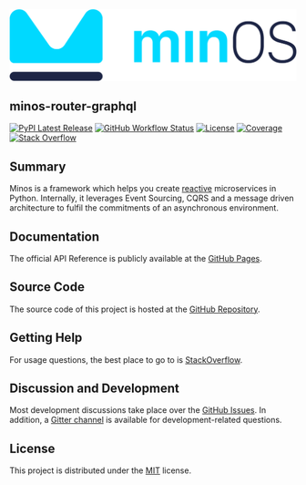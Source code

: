 <p align="center">
  <a href="http://minos.run" target="_blank"><img src="https://raw.githubusercontent.com/minos-framework/.github/main/images/logo.png" alt="Minos logo"></a>
</p>

## minos-router-graphql

[![PyPI Latest Release](https://img.shields.io/pypi/v/minos-broker-kafka.svg)](https://pypi.org/project/minos-broker-kafka/)
[![GitHub Workflow Status](https://img.shields.io/github/workflow/status/minos-framework/minos-python/pages%20build%20and%20deployment?label=docs)](https://minos-framework.github.io/minos-python)
[![License](https://img.shields.io/github/license/minos-framework/minos-python.svg)](https://github.com/minos-framework/minos-python/blob/main/LICENSE)
[![Coverage](https://codecov.io/github/minos-framework/minos-python/coverage.svg?branch=main)](https://codecov.io/gh/minos-framework/minos-python)
[![Stack Overflow](https://img.shields.io/badge/Stack%20Overflow-Ask%20a%20question-green)](https://stackoverflow.com/questions/tagged/minos)

## Summary

Minos is a framework which helps you create [reactive](https://www.reactivemanifesto.org/) microservices in Python.
Internally, it leverages Event Sourcing, CQRS and a message driven architecture to fulfil the commitments of an
asynchronous environment.

## Documentation

The official API Reference is publicly available at the [GitHub Pages](https://minos-framework.github.io/minos-python).

## Source Code

The source code of this project is hosted at the [GitHub Repository](https://github.com/minos-framework/minos-python).

## Getting Help

For usage questions, the best place to go to is [StackOverflow](https://stackoverflow.com/questions/tagged/minos).

## Discussion and Development
Most development discussions take place over the [GitHub Issues](https://github.com/minos-framework/minos-python/issues). In addition, a [Gitter channel](https://gitter.im/minos-framework/community) is available for development-related questions.

## License

This project is distributed under the [MIT](https://raw.githubusercontent.com/minos-framework/minos-python/main/LICENSE) license.
